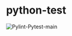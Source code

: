 # python-test

![Pylint-Pytest-main](https://github.com/indreias/python-test/workflows/Pylint-Pytest/badge.svg?branch=main)
